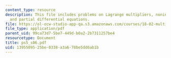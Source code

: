 ```yaml
---
content_type: resource
description: This file includes problems on Lagrange multipliers, nonindependent variables,
  and partial differential equations.
file: https://ol-ocw-studio-app-qa.s3.amazonaws.com/courses/18-02-multivariable-calculus-spring-2006/1395509525be0338a3a678be5dd6ab1b_ps5_s06.pdf
file_type: application/pdf
parent_uid: 99ca73d7-5be7-449d-b0a2-2b7311257be4
resourcetype: Document
title: ps5_s06.pdf
uid: 13955095-25be-0338-a3a6-78be5dd6ab1b
---
```

